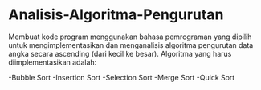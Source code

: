 # Analisis-Algoritma-Pengurutan
Membuat kode program menggunakan bahasa pemrograman yang dipilih untuk mengimplementasikan dan menganalisis algoritma pengurutan data angka secara ascending (dari kecil ke besar). Algoritma yang harus diimplementasikan adalah:

-Bubble Sort
-Insertion Sort
-Selection Sort
-Merge Sort
-Quick Sort
